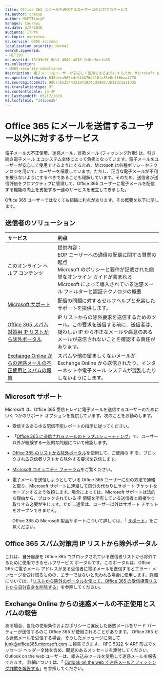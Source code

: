 ```yaml
---
title: Office 365 にメールを送信するユーザー以外に対するサービス
ms.author: tracyp
author: MSFTTracyP
manager: laurawi
ms.date: 5/2/2016
audience: ITPro
ms.topic: overview
ms.service: O365-seccomp
localization_priority: Normal
search.appverid:
- MET150
ms.assetid: 19fd3e0f-8dbf-4049-a810-2c8ee6cefd48
ms.collection:
- M365-security-compliance
description: 電子メールをユーザーが安心して使用できるようにするため、Microsoft は各種ポリシーやテクノロジを用いて、ユーザーを保護しています。
ms.openlocfilehash: 836beea966e4c944876d418fa88e8c4f6baaf770
ms.sourcegitcommit: 9d67cb52544321a430343d39eb336112c1a11d35
ms.translationtype: MT
ms.contentlocale: ja-JP
ms.lasthandoff: 05/17/2019
ms.locfileid: "34156639"
---
```

# <a name="services-for-non-customers-sending-mail-to-office-365"></a>Office 365 にメールを送信するユーザー以外に対するサービス
  
電子メールの不正使用、迷惑メール、詐欺メール (フィッシング詐欺) は、引き続き電子メール エコシステム全体にとって負担となっています。電子メールをユーザーが安心して使用できるようにするため、Microsoft は各種ポリシーやテクノロジを用いて、ユーザーを保護しています。ただし、正当な電子メールが不利を被らないようにするべきであることも理解しています。そのため、送信者が送信評価をプロアクティブに管理して、Office 365 ユーザーに電子メールを配信する機能の向上を支援する一連のサービスを確立してきました。
  
Office 365 ユーザーではなくても組織に利点があります。その概要を以下に示します。
  
## <a name="sender-solutions"></a>送信者のソリューション
<a name="sectionSection0"> </a>

|**サービス**|**利点**|
|:-----|:-----|
|このオンライン ヘルプ コンテンツ  <br/> | 提供内容：  <br/>  EOP ユーザーへの通信の配信に関する質問の起点  <br/>  Microsoft のポリシーと要件が記載された簡単なオンライン ガイドが含まれる  <br/>  Microsoft によって導入されている迷惑メール フィルターと認証テクノロジの概要  <br/> |
|[Microsoft サポート](services-for-non-customers.md#AboutSupport) <br/> |配信の問題に対するセルフヘルプと充実したサポートを提供します。  <br/> |
|[Office 365 スパム対策用 IP リストから除外ポータル](services-for-non-customers.md#DelistPortal) <br/> |IP リストからの除外要求を送信するためのツール。この要求を送信する前に、送信者は、疑わしい IP から不正なメールや悪意のあるメールが送信されないことを確認する責任があります。  <br/> |
|[Exchange Online からの迷惑メールの不正使用とスパムの報告](services-for-non-customers.md#ReportOurJunk) <br/> |スパムや他の望ましくないメールが Exchange Online から送信されたり、インターネットや電子メール システムが混乱したりしないようにします。  <br/> |
   
## <a name="microsoft-support"></a>Microsoft サポート
<a name="AboutSupport"> </a>

Microsoft は、Office 365 受信トレイに電子メールを送信するユーザーのためにいくつかのサポート オプションを提供しています。次のことをお勧めします。
  
- 受信するあらゆる配信不能レポートの指示に従ってください。
    
- 「[Office 365 に送信されるメールのトラブルシューティング](troubleshooting-mail-sent-to-office-365.md)」で、ユーザー以外が経験する一般的な問題について確認します。
    
- [Office 365 のリストから除外ポータル](https://sender.office.com)を使用して、ご使用の IP を、ブロックされる送信者リストから除外する要求を送信します。 
    
- [Microsoft コミュニティ フォーラム](https://community.office365.com/en-us/f/)をご覧ください。
    
- 電子メールを送信しようとしている Office 365 ユーザーに別の方法で連絡と取り、Microsoft サポートに連絡して自分の代わりにサポート チケットをオープンするよう依頼します。場合によっては、Microsoft サポートは法的な理由から、ブロックされている IP 領域を所有している送信者と直接やり取りする必要が生じます。ただし通常は、ユーザー以外はサポート チケットをオープンできません。
    
     Office 365 の Microsoft 製品サポートについて詳しくは、「 [サポート](https://technet.microsoft.com/library/office-365-support.aspx)」をご覧ください。
    
## <a name="office-365-anti-spam-ip-delist-portal"></a>Office 365 スパム対策用 IP リストから除外ポータル
<a name="DelistPortal"> </a>

これは、自分自身を Office 365 でブロックされている送信者リストから除外するために使用できるセルフサービス ポータルです。このポータルは、Office 365 に電子メール アドレスがある受信者に電子メールを送信するとエラー・メッセージを受け取るものの、エラーではないと思われる場合に使用します。詳細については、「[リストから除外のポータルを使って、Office 365 の受信拒否リストから自分自身を削除する](use-the-delist-portal-to-remove-yourself-from-the-office-365-blocked-senders-lis.md)」を参照してください。
  
## <a name="abuse-and-spam-reporting-for-junk-email-originating-from-exchange-online"></a>Exchange Online からの迷惑メールの不正使用とスパムの報告
<a name="ReportOurJunk"> </a>

ある場合、当社の使用条件およびポリシーに違反した迷惑メールをサード パーティーが送信するのに Office 365 が使用されることがあります。 Office 365 から迷惑メールを受信する場合、そうしたメッセージに関して [junk@office365.microsoft.com](mailto:junk@office365.microsoft.com) に報告できます。 RFC 5322 や ARF 形式でメッセージ ヘッダー全体を含め、問題のあるメッセージを添付してください。 Outlook on the web ユーザーは、組み込みツールを使用して迷惑メールを報告できます。 詳細については、「 [Outlook on the web で迷惑メールとフィッシング詐欺を報告する](report-junk-email-and-phishing-scams-in-outlook-on-the-web-eop.md)」を参照してください。
  

